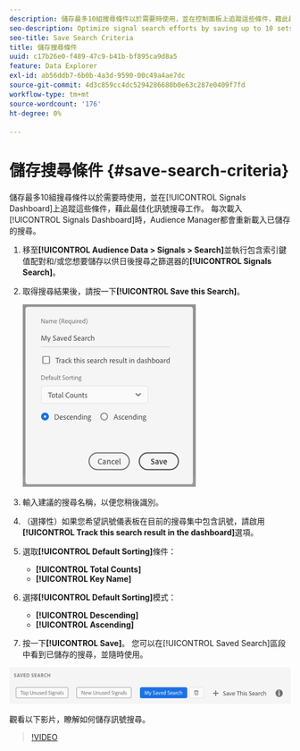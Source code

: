 ```yaml
---
description: 儲存最多10組搜尋條件以於需要時使用，並在控制面板上追蹤這些條件，藉此最佳化訊號搜尋工作。 Audience Manager會在每次您載入儀表板時重新載入已儲存的搜尋。
seo-description: Optimize signal search efforts by saving up to 10 sets of search criteria to use whenever you need them, and track them on the Dashboard. Audience Manager reloads the saved searches every time you load the Dashboard.
seo-title: Save Search Criteria
title: 儲存搜尋條件
uuid: c17b26e0-f489-47c9-b41b-bf895ca9d8a5
feature: Data Explorer
exl-id: ab56ddb7-6b0b-4a3d-9590-00c49a4ae7dc
source-git-commit: 4d3c859cc4dc5294286680b0e63c287e0409f7fd
workflow-type: tm+mt
source-wordcount: '176'
ht-degree: 0%

---
```


# 儲存搜尋條件 {#save-search-criteria}

儲存最多10組搜尋條件以於需要時使用，並在[!UICONTROL Signals Dashboard]上追蹤這些條件，藉此最佳化訊號搜尋工作。 每次載入[!UICONTROL Signals Dashboard]時，Audience Manager都會重新載入已儲存的搜尋。

1. 移至&#x200B;**[!UICONTROL Audience Data > Signals > Search]**&#x200B;並執行包含索引鍵值配對和/或您想要儲存以供日後搜尋之篩選器的&#x200B;**[!UICONTROL Signals Search]**。
1. 取得搜尋結果後，請按一下&#x200B;**[!UICONTROL Save this Search]**。

   ![步驟結果](assets/save-search-criteria.png)
1. 輸入建議的搜尋名稱，以便您稍後識別。
1. （選擇性）如果您希望訊號儀表板在目前的搜尋集中包含訊號，請啟用&#x200B;**[!UICONTROL Track this search result in the dashboard]**&#x200B;選項。
1. 選取&#x200B;**[!UICONTROL Default Sorting]**&#x200B;條件：
   * **[!UICONTROL Total Counts]**
   * **[!UICONTROL Key Name]**
1. 選擇&#x200B;**[!UICONTROL Default Sorting]**&#x200B;模式：
   * **[!UICONTROL Descending]**
   * **[!UICONTROL Ascending]**
1. 按一下&#x200B;**[!UICONTROL Save]**。 您可以在[!UICONTROL Saved Search]區段中看到已儲存的搜尋，並隨時使用。

![已儲存的搜尋](assets/saved-search.png)

觀看以下影片，瞭解如何儲存訊號搜尋。

>[!VIDEO](https://video.tv.adobe.com/v/25147/)
